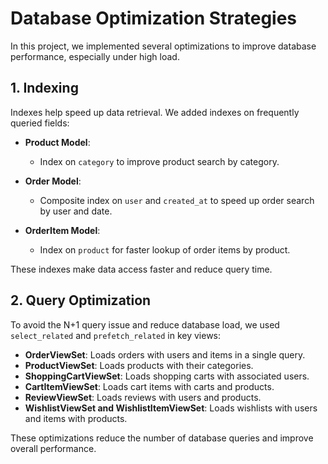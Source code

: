 # Database Optimization Strategies

In this project, we implemented several optimizations to improve database performance, especially under high load.

## 1. Indexing

Indexes help speed up data retrieval. We added indexes on frequently queried fields:

- **Product Model**:
  - Index on `category` to improve product search by category.

- **Order Model**:
  - Composite index on `user` and `created_at` to speed up order search by user and date.

- **OrderItem Model**:
  - Index on `product` for faster lookup of order items by product.

These indexes make data access faster and reduce query time.

## 2. Query Optimization

To avoid the N+1 query issue and reduce database load, we used `select_related` and `prefetch_related` in key views:

- **OrderViewSet**: Loads orders with users and items in a single query.
- **ProductViewSet**: Loads products with their categories.
- **ShoppingCartViewSet**: Loads shopping carts with associated users.
- **CartItemViewSet**: Loads cart items with carts and products.
- **ReviewViewSet**: Loads reviews with users and products.
- **WishlistViewSet and WishlistItemViewSet**: Loads wishlists with users and items with products.

These optimizations reduce the number of database queries and improve overall performance.